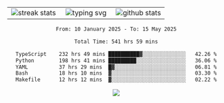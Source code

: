 <div align="center">
  <table style="border: none;" border="0" cellspacing="0" cellpadding="0">
    <tr>
      <td align="center" width="33%">
        <img src="https://github-readme-streak-stats.herokuapp.com/?user=kurtismassey&theme=tokyonight&hide_border=true" alt="streak stats" />
      </td>
      <td align="center" width="33%">
        <img src="https://readme-typing-svg.herokuapp.com/?font=Fira+Code&weight=600&size=15&duration=4000&pause=1000&color=00FF00&center=true&vCenter=true&random=false&width=150&lines=Hey%2C+I%27m+Kurtis!" alt="typing svg" />
      </td>
      <td align="center" width="33%">
        <img src="https://github-readme-stats.vercel.app/api?username=kurtismassey&show_icons=true&theme=tokyonight&hide_title=true" alt="github stats" />
      </td>
    </tr>
  </table>
</div>
<div align="center">

<!--START_SECTION:waka-->

```txt
From: 10 January 2025 - To: 15 May 2025

Total Time: 541 hrs 59 mins

TypeScript    232 hrs 49 mins ██████████▓░░░░░░░░░░░░░░   42.26 %
Python        198 hrs 41 mins █████████░░░░░░░░░░░░░░░░   36.06 %
YAML          37 hrs 29 mins  █▓░░░░░░░░░░░░░░░░░░░░░░░   06.81 %
Bash          18 hrs 10 mins  ▓░░░░░░░░░░░░░░░░░░░░░░░░   03.30 %
Makefile      12 hrs 12 mins  ▓░░░░░░░░░░░░░░░░░░░░░░░░   02.22 %
```

<!--END_SECTION:waka-->

  <img src="https://github-readme-activity-graph.vercel.app/graph?username=kurtismassey&theme=tokyo-night&hide_border=true&custom_title=Contribution%20Graph" />

</div>